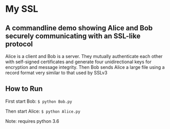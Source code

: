# My SSL
## A commandline demo showing Alice and Bob securely communicating with an SSL-like protocol
Alice is a client and Bob is a server. They mutually authenticate each other with self-signed certificates and generate four unidirectional keys for encryption and message integrity. Then Bob sends Alice a large file using a record format very similar to that used by SSLv3

## How to Run

First start Bob:    `$ python Bob.py`

Then start Alice:   `$ python Alice.py`
  

Note: requires python 3.6
